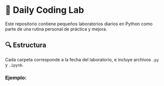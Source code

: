 # 🧪 Daily Coding Lab

Este repositorio contiene pequeños laboratorios diarios en Python como parte de una rutina personal de práctica y mejora.

## 🔍 Estructura

Cada carpeta corresponde a la fecha del laboratorio, e incluye archivos `.py` y `.ipynb`.

### Ejemplo:

